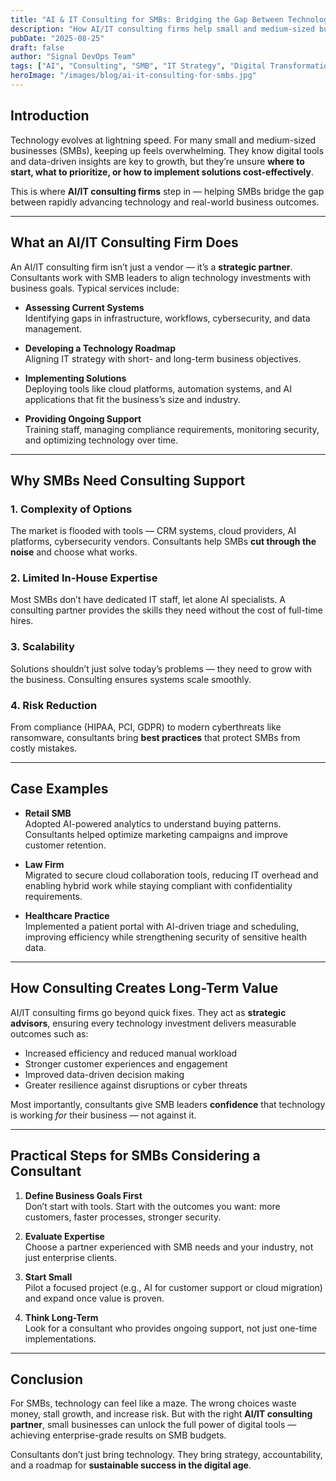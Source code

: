 ```yaml
---
title: "AI & IT Consulting for SMBs: Bridging the Gap Between Technology and Success"
description: "How AI/IT consulting firms help small and medium-sized businesses align technology with strategy to compete and grow."
pubDate: "2025-08-25"
draft: false
author: "Signal DevOps Team"
tags: ["AI", "Consulting", "SMB", "IT Strategy", "Digital Transformation"]
heroImage: "/images/blog/ai-it-consulting-for-smbs.jpg"
---
```


## Introduction

Technology evolves at lightning speed. For many small and medium-sized businesses (SMBs), keeping up feels overwhelming. They know digital tools and data-driven insights are key to growth, but they’re unsure **where to start, what to prioritize, or how to implement solutions cost-effectively**.  

This is where **AI/IT consulting firms** step in — helping SMBs bridge the gap between rapidly advancing technology and real-world business outcomes.  

---

## What an AI/IT Consulting Firm Does

An AI/IT consulting firm isn’t just a vendor — it’s a **strategic partner**. Consultants work with SMB leaders to align technology investments with business goals. Typical services include:

- **Assessing Current Systems**  
  Identifying gaps in infrastructure, workflows, cybersecurity, and data management.  

- **Developing a Technology Roadmap**  
  Aligning IT strategy with short- and long-term business objectives.  

- **Implementing Solutions**  
  Deploying tools like cloud platforms, automation systems, and AI applications that fit the business’s size and industry.  

- **Providing Ongoing Support**  
  Training staff, managing compliance requirements, monitoring security, and optimizing technology over time.  

---

## Why SMBs Need Consulting Support

### 1. Complexity of Options  
The market is flooded with tools — CRM systems, cloud providers, AI platforms, cybersecurity vendors. Consultants help SMBs **cut through the noise** and choose what works.

### 2. Limited In-House Expertise  
Most SMBs don’t have dedicated IT staff, let alone AI specialists. A consulting partner provides the skills they need without the cost of full-time hires.

### 3. Scalability  
Solutions shouldn’t just solve today’s problems — they need to grow with the business. Consulting ensures systems scale smoothly.

### 4. Risk Reduction  
From compliance (HIPAA, PCI, GDPR) to modern cyberthreats like ransomware, consultants bring **best practices** that protect SMBs from costly mistakes.

---

## Case Examples

- **Retail SMB**  
  Adopted AI-powered analytics to understand buying patterns. Consultants helped optimize marketing campaigns and improve customer retention.  

- **Law Firm**  
  Migrated to secure cloud collaboration tools, reducing IT overhead and enabling hybrid work while staying compliant with confidentiality requirements.  

- **Healthcare Practice**  
  Implemented a patient portal with AI-driven triage and scheduling, improving efficiency while strengthening security of sensitive health data.  

---

## How Consulting Creates Long-Term Value

AI/IT consulting firms go beyond quick fixes. They act as **strategic advisors**, ensuring every technology investment delivers measurable outcomes such as:

- Increased efficiency and reduced manual workload  
- Stronger customer experiences and engagement  
- Improved data-driven decision making  
- Greater resilience against disruptions or cyber threats  

Most importantly, consultants give SMB leaders **confidence** that technology is working *for* their business — not against it.

---

## Practical Steps for SMBs Considering a Consultant

1. **Define Business Goals First**  
   Don’t start with tools. Start with the outcomes you want: more customers, faster processes, stronger security.  

2. **Evaluate Expertise**  
   Choose a partner experienced with SMB needs and your industry, not just enterprise clients.  

3. **Start Small**  
   Pilot a focused project (e.g., AI for customer support or cloud migration) and expand once value is proven.  

4. **Think Long-Term**  
   Look for a consultant who provides ongoing support, not just one-time implementations.  

---

## Conclusion

For SMBs, technology can feel like a maze. The wrong choices waste money, stall growth, and increase risk. But with the right **AI/IT consulting partner**, small businesses can unlock the full power of digital tools — achieving enterprise-grade results on SMB budgets.  

Consultants don’t just bring technology. They bring strategy, accountability, and a roadmap for **sustainable success in the digital age**.  
